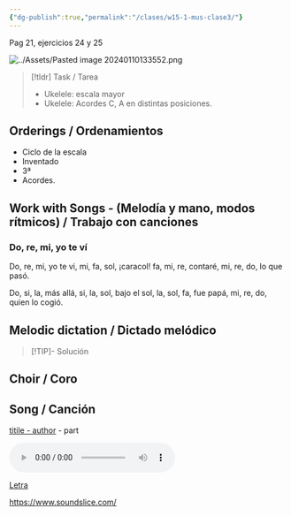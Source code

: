 ```yaml
---
{"dg-publish":true,"permalink":"/clases/w15-1-mus-clase3/"}
---
```



<div class=slide>

Pag 21, ejercicios 24 y 25

![../Assets/Pasted image 20240110133552.png](/img/user/Assets/Pasted%20image%2020240110133552.png)

</div>
<div class=slide>

> [!tldr] Task / Tarea
> - Ukelele: escala mayor
> - Ukelele: Acordes C, A en distintas posiciones.

</div>
<div class=slide>

## Orderings / Ordenamientos

- Ciclo de la escala
- Inventado
- 3ª
- Acordes.

</div>

<div class=slide>

## Work with Songs - (Melodía y mano, modos rítmicos) / Trabajo con canciones

### Do, re, mi, yo te ví

Do, re, mi, yo te vi,
mi, fa, sol, ¡caracol!
fa, mi, re, contaré,
mi, re, do, lo que pasó.

Do, si, la, más allá,
si, la, sol, bajo el sol,
la, sol, fa, fue papá,
mi, re, do, quien lo cogió.

</div>
<div class=slide>

## Melodic dictation / Dictado melódico



> [!TIP]- Solución
> <div id="paper4"></div>
> <script> document.addEventListener("DOMContentLoaded", function() { window.ABCJS.renderAbc("paper4", `X: 1\nT: Dictado Melódico\nM: 2/4\nL: 1/4\nK: C\nG G|F F|E2 |E2 |F F |E E|D D|C2 |]\n`); }); </script>

</div>
<div class=slide>

## Choir / Coro

</div>
<div class=slide>

## Song / Canción

[titile - author](moises-url) - part

<audio src="https://docs.google.com/uc?export=download&id=ID-DEL-ARCHIVO" controls></audio>

[Letra](url)

</div> 


https://www.soundslice.com/

